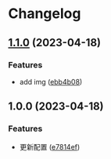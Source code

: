 # Changelog

## [1.1.0](https://github.com/Mostlai/mostlai-cdn/compare/v1.0.0...v1.1.0) (2023-04-18)


### Features

* add img ([ebb4b08](https://github.com/Mostlai/mostlai-cdn/commit/ebb4b0850b2290d03278c2576ae8ac3b8d5e088d))

## 1.0.0 (2023-04-18)


### Features

* 更新配置 ([e7814ef](https://github.com/Mostlai/mostlai-cdn/commit/e7814ef85d7cfdaaa124134d4d88e6faa2d88793))
